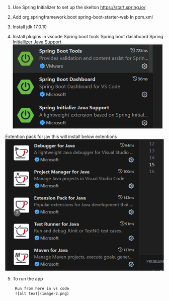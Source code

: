 1. Use Spring Initializer to set up the skelton
https://start.spring.io/

2. Add 
        <dependency>
			<groupId>org.springframework.boot</groupId>
			<artifactId>spring-boot-starter-web</artifactId>
		</dependency>
    In pom.xml
3. Install jdk 17.0.10

4. Install plugins in vscode
        Spring boot tools
        Spring boot dashboard
        Spring Initiallizer Java Support
        ![alt text](image.png) 


Extention pack for jav
this will install below extentions
![alt text](image-1.png)

5. To run the app

        Run from here in vs code
        ![alt text](image-2.png)


